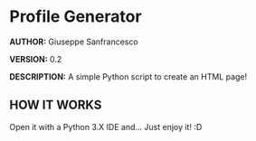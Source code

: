 # Profile Generator #

**AUTHOR:** Giuseppe Sanfrancesco

**VERSION:** 0.2

**DESCRIPTION:** A simple Python script to create an HTML page!

## HOW IT WORKS ##
Open it with a Python 3.X IDE and... Just enjoy it! :D